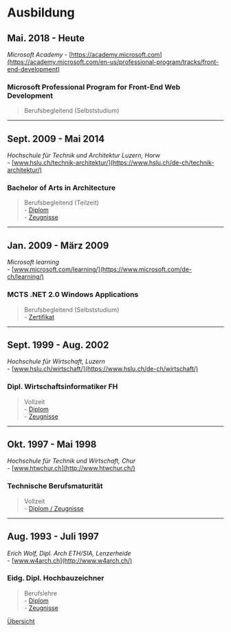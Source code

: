 # <a name="3"></a>Ausbildung

<div class="page"/>

## Mai. 2018 - Heute

_Microsoft Academy_
\- [https://academy.microsoft.com](https://academy.microsoft.com/en-us/professional-program/tracks/front-end-development)

### Microsoft Professional Program for Front-End Web Development

> Berufsbegleitend (Selbststudium)

---

## Sept. 2009 - Mai 2014

_Hochschule für Technik und Architektur Luzern, Horw_  
\- [www.hslu.ch/technik-architektur/](https://www.hslu.ch/de-ch/technik-architektur/)

### Bachelor of Arts in Architecture

> Berufsbegleitend (Teilzeit)  
\- [Diplom](./docs/Zeugnisse/BA_Architektur_Diplom.pdf)  
\- [Zeugnisse](./docs/Zeugnisse/BA_Architektur_Noten.pdf)

---

## Jan. 2009 - März 2009

_Microsoft learning_  
\- [www.microsoft.com/learning/](https://www.microsoft.com/de-ch/learning/)

### MCTS .NET 2.0 Windows Applications

> Berufsbegleitend (Selbststudium)  
\- [Zertifikat](./docs/Zertifikate/MCTS.pdf)  

---

## Sept. 1999 - Aug. 2002

_Hochschule für Wirtschaft, Luzern_  
\- [www.hslu.ch/wirtschaft/](https://www.hslu.ch/de-ch/wirtschaft/)

### Dipl. Wirtschaftsinformatiker FH

> Vollzeit  
\- [Diplom](./docs/Zeugnisse/BSc_Wirtschaftsinformatik_Diplom.pdf)  
\- [Zeugnisse](./docs/Zeugnisse/BSc_Wirtschaftsinformatik_Noten.pdf)

---

## Okt. 1997 - Mai 1998

_Hochschule für Technik und Wirtschaft, Chur_  
\- [www.htwchur.ch](http://www.htwchur.ch/)

### Technische Berufsmaturität

> Vollzeit  
\- [Diplom / Zeugnisse](./docs/Zeugnisse/BM_Noten.pdf)

---

## Aug. 1993 - Juli 1997

_Erich Wolf, Dipl. Arch ETH/SIA, Lenzerheide_  
\- [www.w4arch.ch](http://www.w4arch.ch/)

### Eidg. Dipl. Hochbauzeichner

> Berufslehre  
\- [Diplom](./docs/Zeugnisse/HBZ_Diplom.pdf)  
\- [Zeugnisse](./docs/Zeugnisse/HBZ_Noten.pdf)

<div class="page"/>

[Übersicht](README.md)
